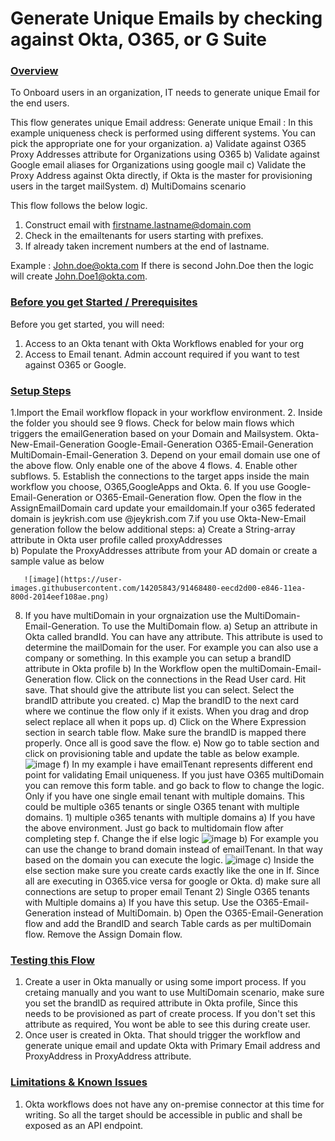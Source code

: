 # Generate Unique Emails by checking against Okta, O365, or G Suite


### <span style="text-decoration:underline;">Overview</span>

To Onboard users in an organization, IT needs to generate unique Email for the end users. 

This flow generates unique Email address: 
Generate unique Email : In this example uniqueness check is performed using different systems. You can pick the appropriate one for your organization.
    a) Validate against O365 Proxy Addresses attribute for Organizations using O365
    b) Validate against Google email aliases for Organizations using google mail
    c) Validate the Proxy Address against Okta directly, if Okta is the master for provisioning users in the target mailSystem.
    d) MultiDomains scenario
    
This flow follows the below logic.
1) Construct email with firstname.lastname@domain.com
2) Check in the emailtenants for users starting with prefixes.
3) If already taken increment numbers at the end of lastname.

Example : John.doe@okta.com If there is second John.Doe then the logic will create John.Doe1@okta.com.
    
### <span style="text-decoration:underline;">Before you get Started / Prerequisites</span>
Before you get started, you will need:

1) Access to an Okta tenant with Okta Workflows enabled for your org
2) Access to Email tenant. Admin account required if you want to test against O365 or Google.
 
           
### <span style="text-decoration:underline;">Setup Steps</span>

1.Import the Email workflow flopack in your workflow environment.
2. Inside the folder you should see 9 flows. Check for below main flows which triggers the emailGeneration based on your Domain and Mailsystem. 
        Okta-New-Email-Generation
        Google-Email-Generation
        O365-Email-Generation
        MultiDomain-Email-Generation
3. Depend on your email domain use one of the above flow. Only enable one of the above 4 flows.
4. Enable other subflows.
5. Establish the connections to the target apps inside the main workflow you choose, O365,GoogleApps and Okta.
6. If you use Google-Email-Generation or O365-Email-Generation flow. Open the flow in the AssignEmailDomain card update your emaildomain.If your o365 federated domain is jeykrish.com use @jeykrish.com
7.if you use Okta-New-Email generation follow the below additional steps:
       a) Create a String-array attribute in Okta user profile called proxyAddresses	
       b) Populate the ProxyAddresses attribute from your AD domain or create a sample value as below
       
       ![image](https://user-images.githubusercontent.com/14205843/91468480-eecd2d00-e846-11ea-800d-2014eef108ae.png)
8. If you have multiDomain in your orgnaization use the MultiDomain-Email-Generation. To use the MultiDomain flow.
      a) Setup an attribute in Okta called brandId. You can have any attribute. This attribute is used to determine the mailDomain for the user. For example you can also use a company or something. In this example you can setup a brandID attribute in Okta profile
      b) In the Workflow open the multiDomain-Email-Generation flow. Click on the connections in the Read User card. Hit save. That should give the attribute list you can select. Select the brandID attribute you created.
      c) Map the brandID to the next card where we continue the flow only if it exists.  When you drag and drop select replace all when it pops up.
      d) Click on the Where Expression section in search table flow. Make sure the brandID is mapped there properly. Once all is good save the flow.
      e) Now go to table section and click on provisioning table and update the table as below example.
             ![image](https://user-images.githubusercontent.com/14205843/90940864-24949080-e3c5-11ea-875e-5ba3f8415238.png)
      f) In my example i have emailTenant represents different end point for validating Email uniqueness. If you just have O365 multiDomain you can remove this form table. and go back to flow to change the logic. Only if you have one single email tenant with multiple domains.  This could be multiple o365 tenants or single O365 tenant with multiple domains.
            1) multiple o365 tenants with multiple domains
                 a) If you have the above environment. Just go back to multidomain flow after completing step f. Change the if else logic
                 ![image](https://user-images.githubusercontent.com/14205843/91472543-77020100-e84c-11ea-942e-f1a1c02ac9d5.png)
                 b) For example you can use the change to brand domain instead of emailTenant. In that way based on the domain you can execute the logic.
                      ![image](https://user-images.githubusercontent.com/14205843/91472615-939e3900-e84c-11ea-9257-8edbedba8585.png)
                 c) Inside the else section make sure you create cards exactly like the one in If. Since all are executing in O365.vice versa for google or Okta.
                 d) make sure all connections are setup to proper email Tenant
           2) Single O365 tenants with Multiple domains
                a) If you have this setup. Use the O365-Email-Generation instead of MultiDomain.
                b) Open the O365-Email-Generation flow and add the BrandID and search Table cards as per multiDomain flow. Remove the Assign Domain flow.


### <span style="text-decoration:underline;">Testing this Flow</span>

1) Create a user in Okta manually or using some import process. If you cretaing manually and you want to use MultiDomain scenario, make sure you set the brandID as required attribute in Okta profile, Since this needs to be provisioned as part of create process. If you don't set this attribute as required, You wont be able to see this during create user.
2) Once user is created in Okta. That should trigger the workflow and generate unique email and update Okta with Primary Email address and ProxyAddress in ProxyAddress attribute.


### <span style="text-decoration:underline;">Limitations & Known Issues</span>
1) Okta workflows does not have any on-premise connector at this time for writing. So all the target should be accessible in public and shall be exposed as an API endpoint.
